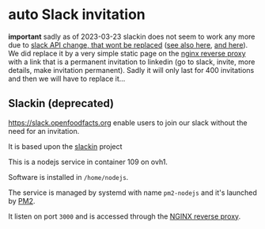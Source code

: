 # auto Slack invitation

**important** sadly as of 2023-03-23 slackin does not seem to work any more due to [slack API change, that wont be replaced](https://github.com/rauchg/slackin/issues/417) ([see also here](https://github.com/emedvedev/slackin-extended/issues/205), [and here](https://github.com/integrations/slack/issues/1063)).
We did replace it by a very simple static page on the [nginx reverse proxy](nginx-reverse-proxy.md) with a link that is a permanent invitation to linkedin (go to slack, invite, more details, make invitation permanent). Sadly it will only last for 400 invitations and then we will have to replace it…

## Slackin (deprecated)

https://slack.openfoodfacts.org enable users to join our slack without the need for an invitation.

It is based upon the [slackin](https://github.com/rauchg/slackin) project

This is a nodejs service in container 109 on ovh1.

Software is installed in `/home/nodejs`.

The service is managed by systemd with name `pm2-nodejs` and it's launched by [PM2](https://pm2.io/docs/runtime/guide/process-management/).

It listen on port `3000` and is accessed through the [NGINX reverse proxy](./nginx-reverse-proxy.md).
